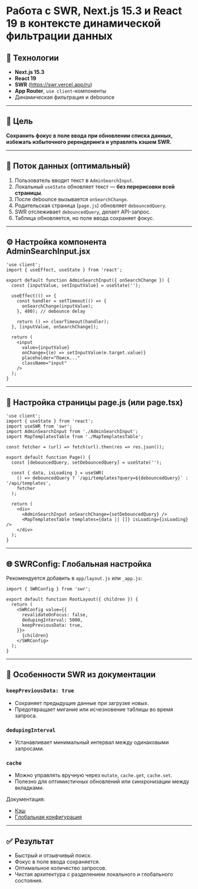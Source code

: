 
# Работа с SWR, Next.js 15.3 и React 19 в контексте динамической фильтрации данных

## 🧩 Технологии
- **Next.js 15.3**
- **React 19**
- **SWR** (https://swr.vercel.app/ru)
- **App Router**, `use client`-компоненты
- Динамическая фильтрация и debounce

---

## 📌 Цель
**Сохранить фокус в поле ввода при обновлении списка данных, избежать избыточного ререндеринга и управлять кэшем SWR.**

---

## 🔄 Поток данных (оптимальный)

1. Пользователь вводит текст в `AdminSearchInput`.
2. Локальный `useState` обновляет текст — **без перерисовки всей страницы**.
3. После debounce вызывается `onSearchChange`.
4. Родительская страница (`page.js`) обновляет `debouncedQuery`.
5. SWR отслеживает `debouncedQuery`, делает API-запрос.
6. Таблица обновляется, но поле ввода сохраняет фокус.

---

## ⚙️ Настройка компонента AdminSearchInput.jsx

```tsx
'use client';
import { useEffect, useState } from 'react';

export default function AdminSearchInput({ onSearchChange }) {
  const [inputValue, setInputValue] = useState('');

  useEffect(() => {
    const handler = setTimeout(() => {
      onSearchChange(inputValue);
    }, 400); // debounce delay

    return () => clearTimeout(handler);
  }, [inputValue, onSearchChange]);

  return (
    <input
      value={inputValue}
      onChange={(e) => setInputValue(e.target.value)}
      placeholder="Поиск..."
      className="input"
    />
  );
}
```

---

## 📄 Настройка страницы page.js (или page.tsx)

```tsx
'use client';
import { useState } from 'react';
import useSWR from 'swr';
import AdminSearchInput from './AdminSearchInput';
import MapTemplatesTable from './MapTemplatesTable';

const fetcher = (url) => fetch(url).then(res => res.json());

export default function Page() {
  const [debouncedQuery, setDebouncedQuery] = useState('');

  const { data, isLoading } = useSWR(
    () => debouncedQuery ? `/api/templates?query=${debouncedQuery}` : '/api/templates',
    fetcher
  );

  return (
    <div>
      <AdminSearchInput onSearchChange={setDebouncedQuery} />
      <MapTemplatesTable templates={data || []} isLoading={isLoading} />
    </div>
  );
}
```

---

## 🌐 SWRConfig: Глобальная настройка

Рекомендуется добавить в `app/layout.js` или `_app.js`:

```tsx
import { SWRConfig } from 'swr';

export default function RootLayout({ children }) {
  return (
    <SWRConfig value={{
      revalidateOnFocus: false,
      dedupingInterval: 5000,
      keepPreviousData: true,
    }}>
      {children}
    </SWRConfig>
  );
}
```

---

## 🧠 Особенности SWR из документации

### `keepPreviousData: true`
- Сохраняет предыдущие данные при загрузке новых.
- Предотвращает мигание или исчезновение таблицы во время запроса.

### `dedupingInterval`
- Устанавливает минимальный интервал между одинаковыми запросами.

### `cache`
- Можно управлять вручную через `mutate`, `cache.get`, `cache.set`.
- Полезно для оптимистичных обновлений или синхронизации между вкладками.

Документация:
- [Кэш](https://swr.vercel.app/ru/docs/advanced/cache)
- [Глобальная конфигурация](https://swr.vercel.app/ru/docs/global-configuration)

---

## ✅ Результат

- Быстрый и отзывчивый поиск.
- Фокус в поле ввода сохраняется.
- Оптимальное количество запросов.
- Чистая архитектура с разделением локального и глобального состояния.
